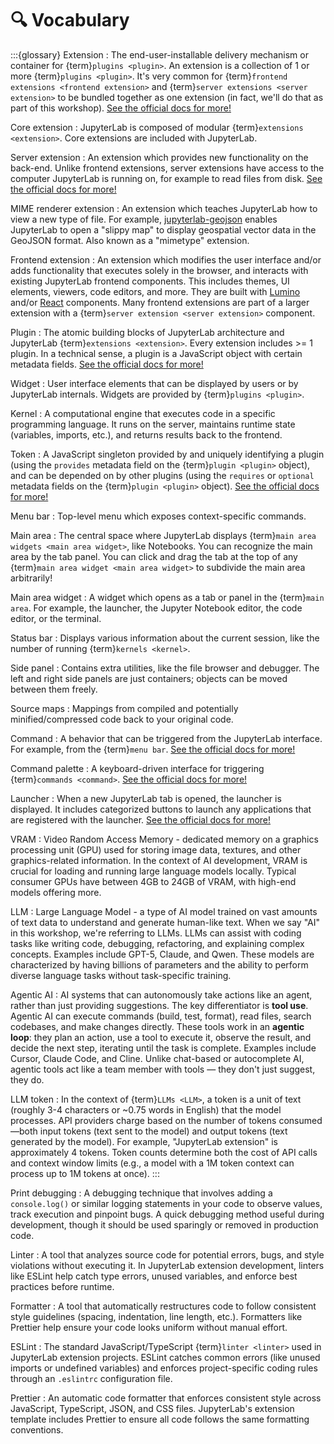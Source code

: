 # 🔍 Vocabulary

:::{glossary}
Extension
: The end-user-installable delivery mechanism or container for {term}`plugins <plugin>`.
An extension is a collection of 1 or more {term}`plugins <plugin>`.
It's very common for {term}`frontend extensions <frontend extension>` and
{term}`server extensions <server extension>` to be bundled together as one extension
(in fact, we'll do that as part of this workshop).
[See the official docs for more!](https://jupyterlab.readthedocs.io/en/stable/extension/extension_dev.html#overview-of-extensions)

Core extension
: JupyterLab is composed of modular {term}`extensions <extension>`.
Core extensions are included with JupyterLab.

Server extension
: An extension which provides new functionality on the back-end.
Unlike frontend extensions, server extensions have access to the computer JupyterLab is
running on, for example to read files from disk.
[See the official docs for more!](https://jupyter-server.readthedocs.io/en/stable/developers/extensions.html)

MIME renderer extension
: An extension which teaches JupyterLab how to view a new type of file.
For example,
[jupyterlab-geojson](https://github.com/jupyterlab/jupyter-renderers/tree/main/packages/geojson-extension)
enables JupyterLab to open a "slippy map" to display geospatial vector data in the
GeoJSON format.
Also known as a "mimetype" extension.

Frontend extension
: An extension which modifies the user interface and/or adds functionality that executes
solely in the browser, and interacts with existing JupyterLab frontend components.
This includes themes, UI elements, viewers, code editors, and more.
They are built with [Lumino](https://lumino.readthedocs.io/en/latest/) and/or
[React](https://react.dev/learn) components.
Many frontend extensions are part of a larger extension with a
{term}`server extension <server extension>` component.

Plugin
: The atomic building blocks of JupyterLab architecture and JupyterLab {term}`extensions <extension>`.
Every extension includes >= 1 plugin.
In a technical sense, a plugin is a JavaScript object with certain metadata fields.
[See the official docs for more!](https://jupyterlab.readthedocs.io/en/stable/extension/extension_dev.html#plugins)

Widget
: User interface elements that can be displayed by users or by JupyterLab internals.
Widgets are provided by {term}`plugins <plugin>`.

Kernel
: A computational engine that executes code in a specific programming language.
It runs on the server, maintains runtime state (variables, imports, etc.), and returns
results back to the frontend.

Token
: A JavaScript singleton provided by and uniquely identifying a plugin (using the
`provides` metadata field on the {term}`plugin <plugin>` object), and can be depended on
by other plugins (using the `requires` or `optional` metadata fields
on the {term}`plugin <plugin>` object).
[See the official docs for more!](https://jupyterlab.readthedocs.io/en/stable/extension/extension_dev.html#tokens)

Menu bar
: Top-level menu which exposes context-specific commands.

Main area
: The central space where JupyterLab displays {term}`main area widgets <main area widget>`,
like Notebooks.
You can recognize the main area by the tab panel.
You can click and drag the tab at the top of any {term}`main area widget <main area widget>`
to subdivide the main area arbitrarily!

Main area widget
: A widget which opens as a tab or panel in the {term}`main area`.
For example, the launcher, the Jupyter Notebook editor, the code editor, or the terminal.

Status bar
: Displays various information about the current session, like the number of running
{term}`kernels <kernel>`.

Side panel
: Contains extra utilities, like the file browser and debugger.
The left and right side panels are just containers; objects can be moved between them freely.

Source maps
: Mappings from compiled and potentially minified/compressed code back to your original code.

Command
: A behavior that can be triggered from the JupyterLab interface.
For example, from the {term}`menu bar`.
[See the official docs for more!](https://jupyterlab.readthedocs.io/en/latest/user/commands.html)

Command palette
: A keyboard-driven interface for triggering {term}`commands <command>`.
[See the official docs for more!](https://jupyterlab.readthedocs.io/en/stable/user/commands.html#command-palette)

Launcher
: When a new JupyterLab tab is opened, the launcher is displayed.
It includes categorized buttons to launch any applications that are registered with the launcher.
[See the official docs for more!](https://jupyterlab.readthedocs.io/en/latest/extension/extension_points.html#launcher)

VRAM
: Video Random Access Memory - dedicated memory on a graphics processing unit (GPU) used for storing image data, textures, and other graphics-related information.
In the context of AI development, VRAM is crucial for loading and running large language models locally.
Typical consumer GPUs have between 4GB to 24GB of VRAM, with high-end models offering more.

LLM
: Large Language Model - a type of AI model trained on vast amounts of text data to understand and generate human-like text.
When we say "AI" in this workshop, we're referring to LLMs.
LLMs can assist with coding tasks like writing code, debugging, refactoring, and explaining complex concepts.
Examples include GPT-5, Claude, and Qwen.
These models are characterized by having billions of parameters and the ability to perform diverse language tasks without task-specific training.

Agentic AI
: AI systems that can autonomously take actions like an agent, rather than just providing suggestions.
The key differentiator is **tool use**. Agentic AI can execute commands (build, test, format), read files, search codebases, and make changes directly.
These tools work in an **agentic loop**: they plan an action, use a tool to execute it, observe the result, and decide the next step, iterating until the task is complete.
Examples include Cursor, Claude Code, and Cline.
Unlike chat-based or autocomplete AI, agentic tools act like a team member with tools — they don't just suggest, they do.

LLM token
: In the context of {term}`LLMs <LLM>`, a token is a unit of text (roughly 3-4 characters or ~0.75 words in English) that the model processes.
API providers charge based on the number of tokens consumed—both input tokens (text sent to the model) and output tokens (text generated by the model).
For example, "JupyterLab extension" is approximately 4 tokens.
Token counts determine both the cost of API calls and context window limits (e.g., a model with a 1M token context can process up to 1M tokens at once).
:::

Print debugging
: A debugging technique that involves adding a `console.log()` or similar logging statements in your code to observe values, track execution and pinpoint bugs. A quick debugging method useful during development, though it should be used sparingly or removed in production code.

Linter
: A tool that analyzes source code for potential errors, bugs, and style violations without executing it. In JupyterLab extension development, linters like ESLint help catch type errors, unused variables, and enforce best practices before runtime.

Formatter
: A tool that automatically restructures code to follow consistent style guidelines (spacing, indentation, line length, etc.). Formatters like Prettier help ensure your code looks uniform without manual effort.

ESLint
: The standard JavaScript/TypeScript {term}`linter <linter>` used in JupyterLab extension projects. ESLint catches common errors (like unused imports or undefined variables) and enforces project-specific coding rules through an `.eslintrc` configuration file.

Prettier
: An automatic code formatter that enforces consistent style across JavaScript, TypeScript, JSON, and CSS files. JupyterLab's extension template includes Prettier to ensure all code follows the same formatting conventions.
